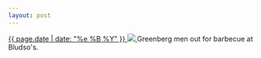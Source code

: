```yaml
---
layout: post
---
```


<p>
  <a href="/245">
    <time>{{ page.date | date: "%e %B %Y" }}</time>
    <img src="{{ site.assets_url }}/245.jpg">
  </a>
  Greenberg men out for barbecue at Bludso's.
</p>
